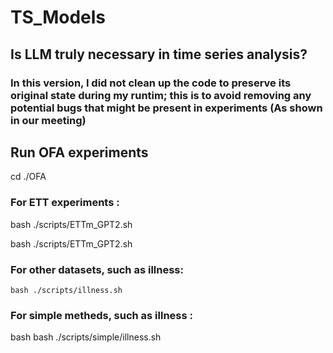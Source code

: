 # TS_Models

## Is LLM truly necessary in time series analysis?

### In this version, I did not clean up the code to preserve its original state during my runtim; this is to avoid removing any potential bugs that might be present in experiments (As shown in our meeting)

## Run OFA experiments
cd ./OFA

### For ETT experiments :
   
  bash ./scripts/ETTm_GPT2.sh   
  
  bash ./scripts/ETTm_GPT2.sh
  
### For other datasets, such as illness:

    bash ./scripts/illness.sh 

### For simple metheds, such as illness : 

   bash  bash ./scripts/simple/illness.sh   
